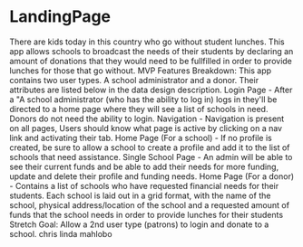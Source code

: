 # LandingPage
There are kids today in this country who go without student lunches. This app allows schools to broadcast the needs of their students by declaring an amount of donations that they would need to be fullfilled in order to provide lunches for those that go without.   MVP Features Breakdown:  This app contains two user types. A school administrator and a donor. Their attributes are listed below in the data design description.  Login Page - After a "A school administrator (who has the ability to log in) logs in they'll be directed to a home page where they will see a list of schools in need. Donors do not need the ability to login.  Navigation - Navigation is present on all pages, Users should know what page is active by clicking on a nav link and activating their tab. Home Page  (For a school) - If no profile is created, be sure to allow a school to create a profile and add it to the list of schools that need assistance.  Single School Page - An admin will be able to see their current funds and be able to add their needs for more funding, update and delete their profile and funding needs. Home Page (For a donor) - Contains a list of schools who have requested financial needs for their students. Each school is laid out in a grid format, with the name of the school, physical address/location of the school and a requested amount of funds that the school needs in order to provide lunches for their students  Stretch Goal: Allow a 2nd user type (patrons) to login and donate to a school. 
chris linda mahlobo 